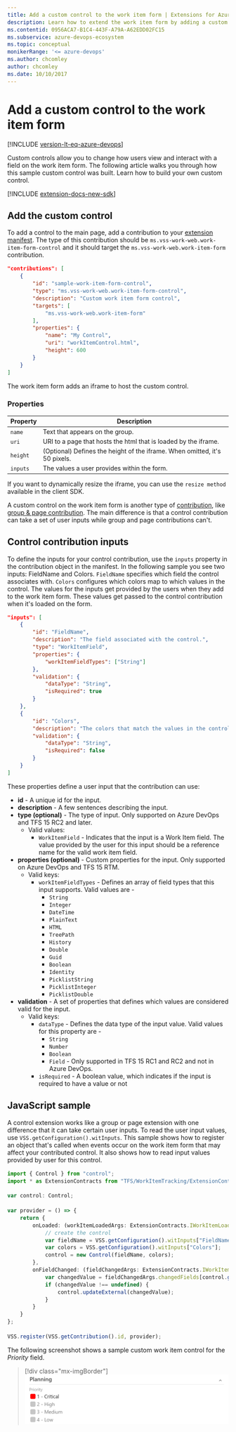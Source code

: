 ```yaml
---
title: Add a custom control to the work item form | Extensions for Azure DevOps
description: Learn how to extend the work item form by adding a custom control in Azure DevOps.
ms.contentid: 0956ACA7-B1C4-443F-A79A-A62EDD02FC15
ms.subservice: azure-devops-ecosystem
ms.topic: conceptual
monikerRange: '<= azure-devops'
ms.author: chcomley
author: chcomley
ms.date: 10/10/2017
---
```


# Add a custom control to the work item form

[!INCLUDE [version-lt-eq-azure-devops](../../includes/version-lt-eq-azure-devops.md)] 

Custom controls allow you to change how users view and interact with a field on the work item form. The following article walks you through how this sample custom control was built.  Learn how to build your own custom control.

[!INCLUDE [extension-docs-new-sdk](../../includes/extension-docs-new-sdk.md)]

## Add the custom control

To add a control to the main page, add a contribution to your [extension manifest](../develop/manifest.md). The type of this contribution should be `ms.vss-work-web.work-item-form-control`
and it should target the `ms.vss-work-web.work-item-form` contribution.

```json
"contributions": [
    {  
        "id": "sample-work-item-form-control",
        "type": "ms.vss-work-web.work-item-form-control",
        "description": "Custom work item form control",
        "targets": [
            "ms.vss-work-web.work-item-form"
        ],
        "properties": {
            "name": "My Control",
            "uri": "workItemControl.html",
            "height": 600
        }
    }
]
```

The work item form adds an iframe to host the custom control.

### Properties

| Property     | Description           |
|--------------|-----------------------|
| `name`         | Text that appears on the group.   |
| `uri`          | URI to a page that hosts the html that is loaded by the iframe.
| `height`       | (Optional) Defines the height of the iframe. When omitted, it's 50 pixels.
| `inputs`       | The values a user provides within the form.

If you want to dynamically resize the iframe, you can use the `resize method` available in the client SDK.

A custom control on the work item form is another type of [contribution](./contributions-overview.md), like [group & page contribution](./add-workitem-extension.md). The main difference is that a control contribution can take a set of user inputs while group and page contributions can't.

## Control contribution inputs

To define the inputs for your control contribution, use the `inputs` property in the contribution object in the manifest. In the following sample you see two inputs: FieldName and Colors. `FieldName` specifies which field the control associates with. `Colors` configures which colors map to which values in the control. The values for the inputs get provided by the users when they add to the work item form. These values get passed to the control contribution when it's loaded on the form.

```json
"inputs": [
    {
        "id": "FieldName",
        "description": "The field associated with the control.",
        "type": "WorkItemField",
        "properties": {
            "workItemFieldTypes": ["String"]
        },
        "validation": {
            "dataType": "String",
            "isRequired": true
        }
    },
    {
        "id": "Colors",
        "description": "The colors that match the values in the control.",
        "validation": {
            "dataType": "String",
            "isRequired": false
        }
    }
]
```

These properties define a user input that the contribution can use:

* **id** - A unique id for the input.
* **description** - A few sentences describing the input.
* **type (optional)** - The type of input. Only supported on Azure DevOps and TFS 15 RC2 and later.
  * Valid values: 
    * `WorkItemField` - Indicates that the input is a Work Item field. The value provided by the user for this input should be a reference name for the valid work item field.
* **properties (optional)** - Custom properties for the input. Only supported on Azure DevOps and TFS 15 RTM.
  * Valid keys:
    * `workItemFieldTypes` - Defines an array of field types that this input supports. Valid values are -
        * `String`
        * `Integer`
        * `DateTime`
        * `PlainText`
        * `HTML`
        * `TreePath`
        * `History`
        * `Double`
        * `Guid`
        * `Boolean`
        * `Identity`
        * `PicklistString`
        * `PicklistInteger`
        * `PicklistDouble`
* **validation** - A set of properties that defines which values are considered valid for the input.
    * Valid keys:
        * `dataType` - Defines the data type of the input value. Valid values for this property are -
            * `String`
            * `Number`
            * `Boolean`
            * `Field` - Only supported in TFS 15 RC1 and RC2 and not in Azure DevOps.
        * `isRequired` - A boolean value, which indicates if the input is required to have a value or not

## JavaScript sample

A control extension works like a group or page extension with one difference that it can take certain user inputs. To read the user input values, use `VSS.getConfiguration().witInputs`. This sample shows how to register an object that's called when events occur on the work item form that may affect your contributed control. It also shows how to read input values provided by user for this control.

```typescript
import { Control } from "control";
import * as ExtensionContracts from "TFS/WorkItemTracking/ExtensionContracts";

var control: Control;

var provider = () => {
    return {
        onLoaded: (workItemLoadedArgs: ExtensionContracts.IWorkItemLoadedArgs) => {
            // create the control
            var fieldName = VSS.getConfiguration().witInputs["FieldName"];
            var colors = VSS.getConfiguration().witInputs["Colors"];
            control = new Control(fieldName, colors);
        },
        onFieldChanged: (fieldChangedArgs: ExtensionContracts.IWorkItemFieldChangedArgs) => {
            var changedValue = fieldChangedArgs.changedFields[control.getFieldName()];
            if (changedValue !== undefined) {
                control.updateExternal(changedValue);
            }
        }
    }
};

VSS.register(VSS.getContribution().id, provider);
```

The following screenshot shows a sample custom work item control for the *Priority* field.

> [!div class="mx-imgBorder"]
> ![Screenshot of custom control in work item form.](media/customcontrol.png)

